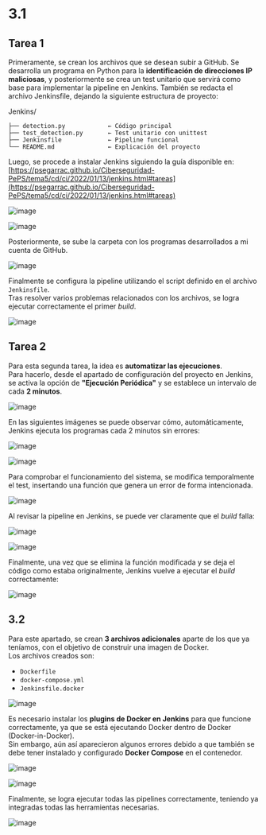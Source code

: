 # 3.1

## Tarea 1

Primeramente, se crean los archivos que se desean subir a GitHub.
Se desarrolla un programa en Python para la **identificación de direcciones IP maliciosas**, y posteriormente se crea un test unitario que servirá como base para implementar la pipeline en Jenkins.
También se redacta el archivo Jenkinsfile, dejando la siguiente estructura de proyecto:

Jenkins/

    ├── detection.py            ← Código principal
    ├── test_detection.py       ← Test unitario con unittest
    ├── Jenkinsfile             ← Pipeline funcional
    └── README.md               ← Explicación del proyecto

Luego, se procede a instalar Jenkins siguiendo la guía disponible en:  
[https://psegarrac.github.io/Ciberseguridad-PePS/tema5/cd/ci/2022/01/13/jenkins.html#tareas](https://psegarrac.github.io/Ciberseguridad-PePS/tema5/cd/ci/2022/01/13/jenkins.html#tareas)

![image](https://github.com/user-attachments/assets/875132da-6afb-4d7a-ac24-47ddcc8c7c77)

![image](https://github.com/user-attachments/assets/15390503-b357-4069-aff3-83a05fcf66f3)

Posteriormente, se sube la carpeta con los programas desarrollados a mi cuenta de GitHub.

![image](https://github.com/user-attachments/assets/d283b687-f309-4045-ab19-f0c8f6733672)

Finalmente se configura la pipeline utilizando el script definido en el archivo `Jenkinsfile`.  
Tras resolver varios problemas relacionados con los archivos, se logra ejecutar correctamente el primer *build*.

![image](https://github.com/user-attachments/assets/b36a488f-7636-42c3-9f4d-7d4a920395a6)

## Tarea 2

Para esta segunda tarea, la idea es **automatizar las ejecuciones**.  
Para hacerlo, desde el apartado de configuración del proyecto en Jenkins, se activa la opción de **"Ejecución Periódica"** y se establece un intervalo de cada **2 minutos**.

![image](https://github.com/user-attachments/assets/f35786b6-889d-4122-9a7c-a482d518fecd)

En las siguientes imágenes se puede observar cómo, automáticamente, Jenkins ejecuta los programas cada 2 minutos sin errores:

![image](https://github.com/user-attachments/assets/0fefcd80-dec2-4f2c-b78b-c4e8bc43297c)

![image](https://github.com/user-attachments/assets/cf8461d7-ebe0-453f-a746-373d8d0554c6)

Para comprobar el funcionamiento del sistema, se modifica temporalmente el test, insertando una función que genera un error de forma intencionada.

![image](https://github.com/user-attachments/assets/b691a0ec-5aa7-4f9b-bec4-28a95f113a90)

Al revisar la pipeline en Jenkins, se puede ver claramente que el *build* falla:

![image](https://github.com/user-attachments/assets/2a01eddf-1327-4c92-8d75-50adc8f286a4)

![image](https://github.com/user-attachments/assets/c42fa01c-d215-40df-b58c-e9003405317f)

Finalmente, una vez que se elimina la función modificada y se deja el código como estaba originalmente, Jenkins vuelve a ejecutar el *build* correctamente:

![image](https://github.com/user-attachments/assets/ed92fd3c-1c70-4300-a6bb-c5bd62973e27)

## 3.2

Para este apartado, se crean **3 archivos adicionales** aparte de los que ya teníamos, con el objetivo de construir una imagen de Docker.  
Los archivos creados son:

- `Dockerfile`
- `docker-compose.yml`
- `Jenkinsfile.docker`

![image](https://github.com/user-attachments/assets/1dc572f8-ce6a-4ba2-80f7-814f53600940)

Es necesario instalar los **plugins de Docker en Jenkins** para que funcione correctamente, ya que se está ejecutando Docker dentro de Docker (Docker-in-Docker).  
Sin embargo, aún así aparecieron algunos errores debido a que también se debe tener instalado y configurado **Docker Compose** en el contenedor.

![image](https://github.com/user-attachments/assets/e25ec608-d53b-4978-8fcd-ecd4fad0b56b)

![image](https://github.com/user-attachments/assets/2a8f4621-8dc5-421c-8fdc-cdc47145b1d3)

Finalmente, se logra ejecutar todas las pipelines correctamente, teniendo ya integradas todas las herramientas necesarias.

![image](https://github.com/user-attachments/assets/42d864c5-8214-4a08-b79e-b2166943f3fd)





